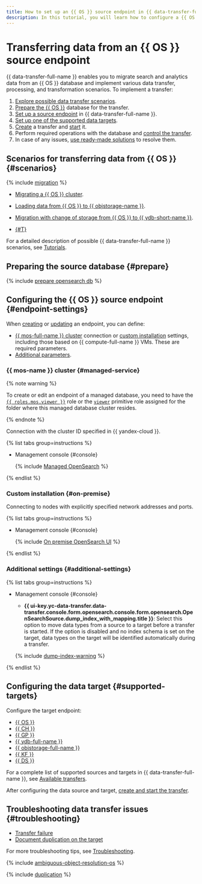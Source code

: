 ```yaml
---
title: How to set up an {{ OS }} source endpoint in {{ data-transfer-full-name }}
description: In this tutorial, you will learn how to configure a {{ OS }} source endpoint when creating or modifying it in {{ data-transfer-full-name }}.
---
```

# Transferring data from an {{ OS }} source endpoint

{{ data-transfer-full-name }} enables you to migrate search and analytics data from an {{ OS }} database and implement various data transfer, processing, and transformation scenarios. To implement a transfer:

1. [Explore possible data transfer scenarios](#scenarios).
1. [Prepare the {{ OS }}](#prepare) database for the transfer.
1. [Set up a source endpoint](#endpoint-settings) in {{ data-transfer-full-name }}.
1. [Set up one of the supported data targets](#supported-targets).
1. [Create](../../transfer.md#create) a transfer and [start](../../transfer.md#activate) it.
1. Perform required operations with the database and [control the transfer](../../monitoring.md).
1. In case of any issues, [use ready-made solutions](#troubleshooting) to resolve them.

## Scenarios for transferring data from {{ OS }} {#scenarios}

{% include [migration](../../../../_includes/data-transfer/scenario-captions/migration.md) %}

* [Migrating a {{ OS }} cluster](../../../tutorials/os-to-mos.md).
* [Loading data from {{ OS }} to {{ objstorage-name }}](../../../tutorials/opensearch-to-object-storage.md).
* [Migration with change of storage from {{ OS }} to {{ ydb-short-name }}](../../../tutorials/opensearch-to-ydb.md).

* [{#T}](../../../tutorials/opensearch-to-clickhouse.md)

For a detailed description of possible {{ data-transfer-full-name }} scenarios, see [Tutorials](../../../tutorials/index.md).

## Preparing the source database {#prepare}

{% include [prepare opensearch db](../../../../_includes/data-transfer/endpoints/sources/opensearch-prepare.md) %}

## Configuring the {{ OS }} source endpoint {#endpoint-settings}

When [creating](../index.md#create) or [updating](../index.md#update) an endpoint, you can define:

* [{{ mos-full-name }} cluster](#managed-service) connection or [custom installation](#on-premise) settings, including those based on {{ compute-full-name }} VMs. These are required parameters.
* [Additional parameters](#additional-settings).


### {{ mos-name }} cluster {#managed-service}


{% note warning %}

To create or edit an endpoint of a managed database, you need to have the [`{{ roles.mos.viewer }}`](../../../../managed-opensearch/security/index.md#mos-viewer) role or the [`viewer`](../../../../iam/roles-reference.md#viewer) primitive role assigned for the folder where this managed database cluster resides.

{% endnote %}

Connection with the cluster ID specified in {{ yandex-cloud }}.

{% list tabs group=instructions %}

- Management console {#console}

    {% include [Managed OpenSearch](../../../../_includes/data-transfer/necessary-settings/ui/managed-opensearch.md) %}

{% endlist %}


### Custom installation {#on-premise}

Connecting to nodes with explicitly specified network addresses and ports.

{% list tabs group=instructions %}

- Management console {#console}

    {% include [On premise OpenSearch UI](../../../../_includes/data-transfer/necessary-settings/ui/on-premise-opensearch.md) %}

{% endlist %}

### Additional settings {#additional-settings}

{% list tabs group=instructions %}

- Management console {#console}

    * **{{ ui-key.yc-data-transfer.data-transfer.console.form.opensearch.console.form.opensearch.OpenSearchSource.dump_index_with_mapping.title }}**: Select this option to move data types from a source to a target before a transfer is started. If the option is disabled and no index schema is set on the target, data types on the target will be identified automatically during a transfer.

    {% include [dump-index-warning](../../../../_includes/data-transfer/necessary-settings/ui/dump-index-warning.md) %}

{% endlist %}


## Configuring the data target {#supported-targets}

Configure the target endpoint:

* [{{ OS }}](../target/opensearch.md)
* [{{ CH }}](../target/clickhouse.md)
* [{{ GP }}](../target/greenplum.md)
* [{{ ydb-full-name }}](../target/yandex-database.md)
* [{{ objstorage-full-name }}](../target/object-storage.md)
* [{{ KF }}](../target/kafka.md)
* [{{ DS }}](../target/data-streams.md)

For a complete list of supported sources and targets in {{ data-transfer-full-name }}, see [Available transfers](../../../transfer-matrix.md).

After configuring the data source and target, [create and start the transfer](../../transfer.md#create).

## Troubleshooting data transfer issues {#troubleshooting}

* [Transfer failure](#ambiguous-resolution-os)
* [Document duplication on the target](#duplication)

For more troubleshooting tips, see [Troubleshooting](../../../troubleshooting/index.md).

{% include [ambiguous-object-resolution-os](../../../../_includes/data-transfer/troubles/elastic-opensearch/ambiguous-object-resolution-os.md) %}

{% include [duplication](../../../../_includes/data-transfer/troubles/elastic-opensearch/duplication.md) %}

